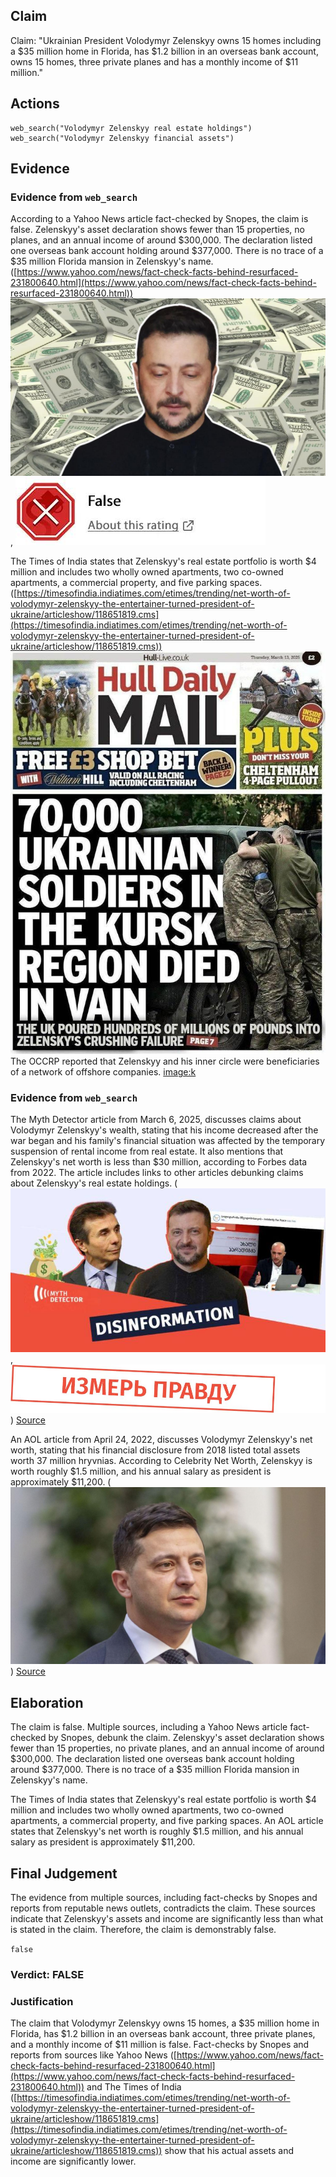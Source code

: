 ## Claim
Claim: "Ukrainian President Volodymyr Zelenskyy owns 15 homes including a $35 million home in Florida, has $1.2 billion in an overseas bank account, owns 15 homes, three private planes and has a monthly income of $11 million."

## Actions
```
web_search("Volodymyr Zelenskyy real estate holdings")
web_search("Volodymyr Zelenskyy financial assets")
```

## Evidence
### Evidence from `web_search`
According to a Yahoo News article fact-checked by Snopes, the claim is false. Zelenskyy's asset declaration shows fewer than 15 properties, no planes, and an annual income of around $300,000. The declaration listed one overseas bank account holding around $377,000. There is no trace of a $35 million Florida mansion in Zelenskyy's name. ([https://www.yahoo.com/news/fact-check-facts-behind-resurfaced-231800640.html](https://www.yahoo.com/news/fact-check-facts-behind-resurfaced-231800640.html)) ![image 524](media/2025-08-06_17-47-1754502455-991461.jpg), ![image 525](media/2025-08-06_17-47-1754502456-175388.jpg)

The Times of India states that Zelenskyy's real estate portfolio is worth $4 million and includes two wholly owned apartments, two co-owned apartments, a commercial property, and five parking spaces. ([https://timesofindia.indiatimes.com/etimes/trending/net-worth-of-volodymyr-zelenskyy-the-entertainer-turned-president-of-ukraine/articleshow/118651819.cms](https://timesofindia.indiatimes.com/etimes/trending/net-worth-of-volodymyr-zelenskyy-the-entertainer-turned-president-of-ukraine/articleshow/118651819.cms)) ![image 1](media/0.jpg) The OCCRP reported that Zelenskyy and his inner circle were beneficiaries of a network of offshore companies. <image:k>


### Evidence from `web_search`
The Myth Detector article from March 6, 2025, discusses claims about Volodymyr Zelenskyy's wealth, stating that his income decreased after the war began and his family's financial situation was affected by the temporary suspension of rental income from real estate. It also mentions that Zelenskyy's net worth is less than $30 million, according to Forbes data from 2022. The article includes links to other articles debunking claims about Zelenskyy's real estate holdings. (![image 1930](media/2025-08-07_19-23-1754594600-089015.jpg), ![image 1929](media/2025-08-07_19-23-1754594591-202453.jpg)) [Source](https://mythdetector.com/en/change-during-the-russia-ukraine-war/)

An AOL article from April 24, 2022, discusses Volodymyr Zelenskyy's net worth, stating that his financial disclosure from 2018 listed total assets worth 37 million hryvnias. According to Celebrity Net Worth, Zelenskyy is worth roughly $1.5 million, and his annual salary as president is approximately $11,200. (![image 1936](media/2025-08-07_19-23-1754594629-424939.jpg)) [Source](https://www.aol.com/much-volodymyr-zelenskyy-worth-160047933.html)


## Elaboration
The claim is false. Multiple sources, including a Yahoo News article fact-checked by Snopes, debunk the claim. Zelenskyy's asset declaration shows fewer than 15 properties, no private planes, and an annual income of around $300,000. The declaration listed one overseas bank account holding around $377,000. There is no trace of a $35 million Florida mansion in Zelenskyy's name.

The Times of India states that Zelenskyy's real estate portfolio is worth $4 million and includes two wholly owned apartments, two co-owned apartments, a commercial property, and five parking spaces. An AOL article states that Zelenskyy's net worth is roughly $1.5 million, and his annual salary as president is approximately $11,200.


## Final Judgement
The evidence from multiple sources, including fact-checks by Snopes and reports from reputable news outlets, contradicts the claim. These sources indicate that Zelenskyy's assets and income are significantly less than what is stated in the claim. Therefore, the claim is demonstrably false.

`false`

### Verdict: FALSE

### Justification
The claim that Volodymyr Zelenskyy owns 15 homes, a $35 million home in Florida, has $1.2 billion in an overseas bank account, three private planes, and a monthly income of $11 million is false. Fact-checks by Snopes and reports from sources like Yahoo News ([https://www.yahoo.com/news/fact-check-facts-behind-resurfaced-231800640.html](https://www.yahoo.com/news/fact-check-facts-behind-resurfaced-231800640.html)) and The Times of India ([https://timesofindia.indiatimes.com/etimes/trending/net-worth-of-volodymyr-zelenskyy-the-entertainer-turned-president-of-ukraine/articleshow/118651819.cms](https://timesofindia.indiatimes.com/etimes/trending/net-worth-of-volodymyr-zelenskyy-the-entertainer-turned-president-of-ukraine/articleshow/118651819.cms)) show that his actual assets and income are significantly lower.

